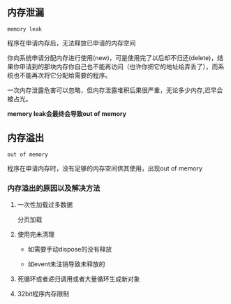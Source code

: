 ## 内存泄漏

```memory leak```

程序在申请内存后，无法释放已申请的内存空间

你向系统申请分配内存进行使用(new)，可是使用完了以后却不归还(delete)，结果你申请到的那块内存你自己也不能再访问（也许你把它的地址给弄丢了），而系统也不能再次将它分配给需要的程序。

一次内存泄露危害可以忽略，但内存泄露堆积后果很严重，无论多少内存,迟早会被占光。

**memory leak会最终会导致out of memory**



## 内存溢出

```out of memory```

程序在申请内存时，没有足够的内存空间供其使用，出现out of memory

### 内存溢出的原因以及解决方法

1. 一次性加载过多数据

    分页加载

2. 使用完未清理

    * 如需要手动dispose的没有释放

    * 如event未注销导致未释放的

3. 死循环或者递归调用或者大量循环生成新对象

4. 32bit程序内存限制

